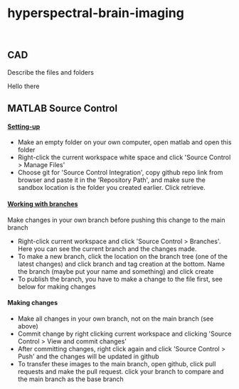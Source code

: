 # hyperspectral-brain-imaging
<br>

## CAD 
Describe the files and folders

Hello there
## MATLAB Source Control

#### [Setting-up](https://uk.mathworks.com/help/matlab/matlab_prog/use-git-in-matlab.html)
- Make an empty folder on your own computer, open matlab and open this folder
- Right-click the current workspace white space and click 'Source Control > Manage Files'
- Choose git for 'Source Control Integration', copy github repo link from browser and paste it in the 'Repository Path', and make sure the sandbox location is the folder you created earlier. Click retrieve.

#### [Working with branches](https://uk.mathworks.com/help/matlab/matlab_prog/branch-and-merge-with-git.html)
Make changes in your own branch before pushing this change to the main branch
- Right-click current workspace and click 'Source Control > Branches'. Here you can see the current branch and the changes made.
- To make a new branch, click the location on the branch tree (one of the latest changes) and click branch and tag creation at the bottom. Name the branch (maybe put your name and something) and click create
- To publish the branch, you have to make a change to the file first, see below for making changes
  

#### Making changes
- Make all changes in your own branch, not on the main branch (see above)
- Commit change by right clicking current workspace and clicking 'Source Control > View and commit changes'
- After committing changes, right click again and click 'Source Control > Push' and the changes will be updated in github
- To transfer these images to the main branch, open github, click pull requests and make the pull request. click your branch to compare and the main branch as the base branch

